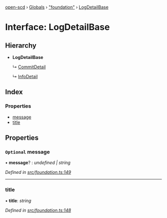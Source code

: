 [open-scd](../README.md) › [Globals](../globals.md) › ["foundation"](../modules/_foundation_.md) › [LogDetailBase](_foundation_.logdetailbase.md)

# Interface: LogDetailBase

## Hierarchy

* **LogDetailBase**

  ↳ [CommitDetail](_foundation_.commitdetail.md)

  ↳ [InfoDetail](_foundation_.infodetail.md)

## Index

### Properties

* [message](_foundation_.logdetailbase.md#optional-message)
* [title](_foundation_.logdetailbase.md#title)

## Properties

### `Optional` message

• **message**? : *undefined | string*

*Defined in [src/foundation.ts:149](https://github.com/openscd/open-scd/blob/56480b8/src/foundation.ts#L149)*

___

###  title

• **title**: *string*

*Defined in [src/foundation.ts:148](https://github.com/openscd/open-scd/blob/56480b8/src/foundation.ts#L148)*
